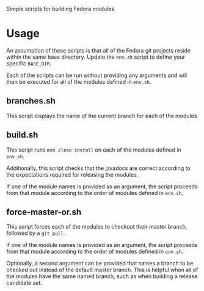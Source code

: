 Simple scripts for building Fedora modules

Usage
=====

An assumption of these scripts is that all of the Fedora git projects reside within the same base directory.
Update the `env.sh` script to define your specific `BASE_DIR`.

Each of the scripts can be run without providing any arguments and will then be executed for all of the modules defined in `env.sh`.

branches.sh
-----------

This script displays the name of the current branch for each of the modules

build.sh
--------

This script runs `mvn clean install` on each of the modules defined in `env.sh`.

Additionally, this script checks that the javadocs are correct according to the expectations required for releasing the modules.

If one of the module names is provided as an argument, the script proceeds from that module according to the order of modules defined in `env.sh`.

force-master-or.sh
------------------

This script forces each of the modules to checkout their master branch, followed by a `git pull`.

If one of the module names is provided as an argument, the script proceeds from that module according to the order of modules defined in `env.sh`.

Optionally, a second argument can be provided that names a branch to be checked out instead of the default master branch.
This is helpful when all of the modules have the same named branch, such as when building a release candidate set.
